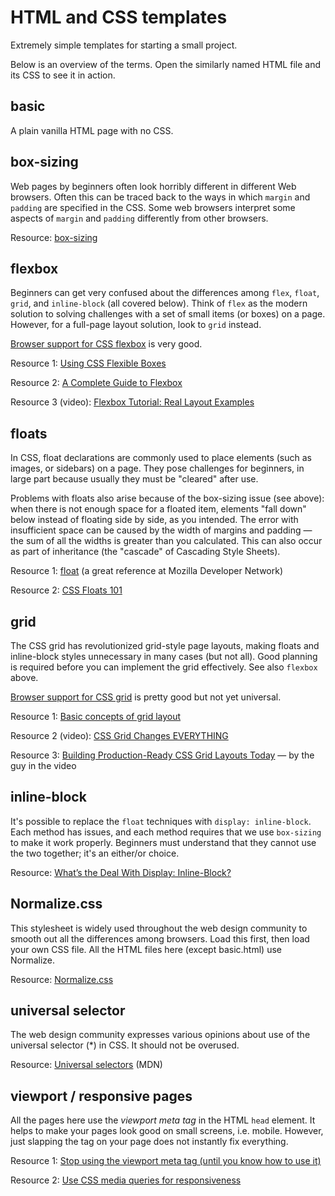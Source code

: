 # HTML and CSS templates

Extremely simple templates for starting a small project.

Below is an overview of the terms. Open the similarly named HTML file and its CSS to see it in action.

## basic

A plain vanilla HTML page with no CSS.

## box-sizing

Web pages by beginners often look horribly different in different Web browsers. Often this can be traced back to the ways in which `margin` and `padding` are specified in the CSS. Some web browsers interpret some aspects of `margin` and `padding` differently from other browsers.

Resource: [box-sizing](https://tympanus.net/codrops/css_reference/box-sizing/)

## flexbox

Beginners can get very confused about the differences among `flex`, `float`, `grid`, and `inline-block` (all covered below). Think of `flex` as the modern solution to solving challenges with a set of small items (or boxes) on a page. However, for a full-page layout solution, look to `grid` instead.

[Browser support for CSS flexbox](http://caniuse.com/#feat=flexbox) is very good.

Resource 1: [Using CSS Flexible Boxes](https://developer.mozilla.org/en-US/docs/Web/CSS/CSS_Flexible_Box_Layout/Using_CSS_flexible_boxes)

Resource 2: [A Complete Guide to Flexbox](https://css-tricks.com/snippets/css/a-guide-to-flexbox/)

Resource 3 (video): [Flexbox Tutorial: Real Layout Examples](https://www.youtube.com/watch?v=k32voqQhODc)

## floats

In CSS, float declarations are commonly used to place elements (such as images, or sidebars) on a page. They pose challenges for beginners, in large part because usually they must be "cleared" after use.

Problems with floats also arise because of the box-sizing issue (see above): when there is not enough space for a floated item, elements "fall down" below instead of floating side by side, as you intended. The error with insufficient space can be caused by the width of margins and padding — the sum of all the widths is greater than you calculated. This can also occur as part of inheritance (the "cascade" of Cascading Style Sheets).

Resource 1: [float](https://developer.mozilla.org/en-US/docs/Web/CSS/float) (a great reference at Mozilla Developer Network)

Resource 2: [CSS Floats 101](https://alistapart.com/article/css-floats-101)

## grid

The CSS grid has revolutionized grid-style page layouts, making floats and inline-block styles unnecessary in many cases (but not all). Good planning is required before you can implement the grid effectively. See also `flexbox` above.

[Browser support for CSS grid](http://caniuse.com/#feat=css-grid) is pretty good but not yet universal.

Resource 1: [Basic concepts of grid layout](https://developer.mozilla.org/en-US/docs/Web/CSS/CSS_Grid_Layout/Basic_Concepts_of_Grid_Layout)

Resource 2 (video): [CSS Grid Changes EVERYTHING](https://www.youtube.com/watch?v=7kVeCqQCxlk)

Resource 3: [Building Production-Ready CSS Grid Layouts Today](https://www.smashingmagazine.com/2017/06/building-production-ready-css-grid-layout/) &mdash; by the guy in the video 

## inline-block

It's possible to replace the `float` techniques with `display: inline-block`. Each method has issues, and each method requires that we use `box-sizing` to make it work properly. Beginners must understand that they cannot use the two together; it's an either/or choice.

Resource: [What’s the Deal With Display: Inline-Block?](https://designshack.net/articles/css/whats-the-deal-with-display-inline-block/)

## Normalize.css

This stylesheet is widely used throughout the web design community to smooth out all the differences among browsers. Load this first, then load your own CSS file. All the HTML files here (except basic.html) use Normalize.

Resource: [Normalize.css](https://necolas.github.io/normalize.css/)

## universal selector

The web design community expresses various opinions about use of the universal selector (\*) in CSS. It should not be overused.

Resource: [Universal selectors](https://developer.mozilla.org/en-US/docs/Web/CSS/Universal_selectors) (MDN)

## viewport / responsive pages

All the pages here use the <em>viewport meta tag</em> in the HTML `head` element. It helps to make your pages look good on small screens, i.e. mobile. However, just slapping the tag on your page does not instantly fix everything.

Resource 1: [Stop using the viewport meta tag (until you know how to use it)](http://blog.javierusobiaga.com/stop-using-the-viewport-tag-until-you-know-ho)

Resource 2: [Use CSS media queries for responsiveness](https://developers.google.com/web/fundamentals/design-and-ui/responsive/#css-media-queries)
